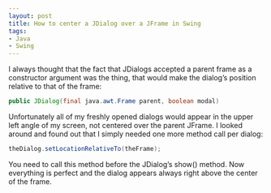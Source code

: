 ```yaml
---
layout: post
title: How to center a JDialog over a JFrame in Swing
tags:
- Java
- Swing
---
```


I always thought that the fact that JDialogs accepted a parent frame
as a constructor argument was the thing, that would make the dialog’s
position relative to that of the frame:

``` java
public JDialog(final java.awt.Frame parent, boolean modal)
```

Unfortunately all of my freshly opened dialogs would appear in the
upper left angle of my screen, not centered over the parent JFrame. I
looked around and found out that I simply needed one more method call
per dialog:

``` java
theDialog.setLocationRelativeTo(theFrame);
```

You need to call this method before the JDialog’s show() method. Now
everything is perfect and the dialog appears always right above the
center of the frame.
